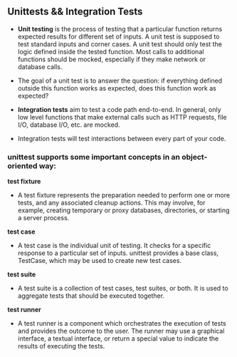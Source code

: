 ## Unittests && Integration Tests
- **Unit testing** is the process of testing that a particular function returns expected results for different set of inputs. A unit test is supposed to test standard inputs and corner cases. A unit test should only test the logic defined inside the tested function. Most calls to additional functions should be mocked, especially if they make network or database calls.

- The goal of a unit test is to answer the question: if everything defined outside this function works as expected, does this function work as expected?

- **Integration tests** aim to test a code path end-to-end. In general, only low level functions that make external calls such as HTTP requests, file I/O, database I/O, etc. are mocked.

- Integration tests will test interactions between every part of your code.

### unittest supports some important concepts in an object-oriented way:

**test fixture**
- A test fixture represents the preparation needed to perform one or more tests, and any associated cleanup actions. This may involve, for example, creating temporary or proxy databases, directories, or starting a server process.

**test case**
- A test case is the individual unit of testing. It checks for a specific response to a particular set of inputs. unittest provides a base class, TestCase, which may be used to create new test cases.

**test suite**
- A test suite is a collection of test cases, test suites, or both. It is used to aggregate tests that should be executed together.

**test runner**
- A test runner is a component which orchestrates the execution of tests and provides the outcome to the user. The runner may use a graphical interface, a textual interface, or return a special value to indicate the results of executing the tests.

